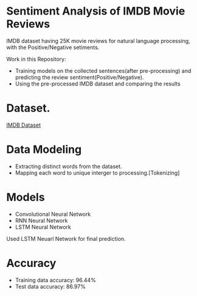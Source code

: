 # Sentiment Analysis of IMDB Movie Reviews
IMDB dataset having 25K movie reviews for natural language processing, with the Positive/Negative setiments.

Work in this Repository:
- Training models on the collected sentences(after pre-processing) and predicting the review sentiment(Positive/Negative).
- Using the pre-processed IMDB dataset and comparing the results

# Dataset.
[IMDB Dataset](https://www.kaggle.com/lakshmi25npathi/imdb-dataset-of-50k-movie-reviews)

# Data Modeling
- Extracting distinct words from the dataset.
- Mapping each word to unique interger to processing.[Tokenizing] 

# Models
- Convolutional Neural Network
- RNN Neural Network
- LSTM Neural Network 

Used LSTM Neuarl Network for final prediction.

# Accuracy 
- Training data accuracy: 96.44%
- Test data accuracy: 86.97%

